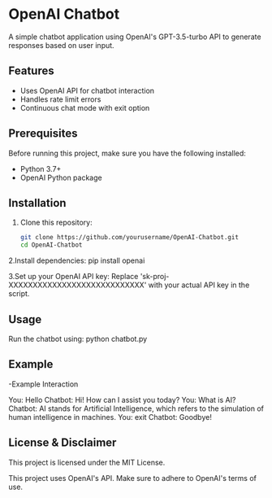 # OpenAI Chatbot

A simple chatbot application using OpenAI's GPT-3.5-turbo API to generate responses based on user input.

## Features
- Uses OpenAI API for chatbot interaction
- Handles rate limit errors
- Continuous chat mode with exit option

## Prerequisites
Before running this project, make sure you have the following installed:
- Python 3.7+
- OpenAI Python package

## Installation
1. Clone this repository:
   ```sh
   git clone https://github.com/yourusername/OpenAI-Chatbot.git
   cd OpenAI-Chatbot


2.Install dependencies:
pip install openai

3.Set up your OpenAI API key:
Replace 'sk-proj-XXXXXXXXXXXXXXXXXXXXXXXXXXXX' with your actual API key in the script.

## Usage
Run the chatbot using:
python chatbot.py

## Example
-Example Interaction

You: Hello
Chatbot: Hi! How can I assist you today?
You: What is AI?
Chatbot: AI stands for Artificial Intelligence, which refers to the simulation of human intelligence in machines.
You: exit
Chatbot: Goodbye!

## License & Disclaimer
This project is licensed under the MIT License.

This project uses OpenAI's API. Make sure to adhere to OpenAI's terms of use.
